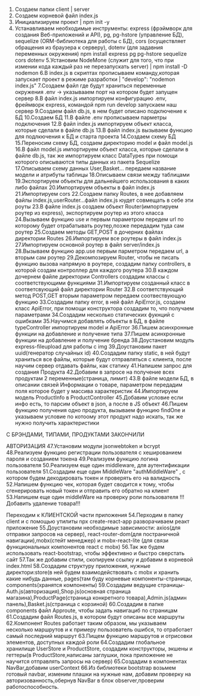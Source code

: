 1. Создаем папки client | server
2. Создаем корневой файл index.js
3. Инициализируем проект | npm init -y
4. Устанавливаем необходимые инструменты: express (фрэймворк для создания Веб-приложений и API), pg, pg-hstore (управление БД), sequelize (ORM-библиотека для работы с БД), 
												   cors (осуществляет обращения из браузера к серверу), dotenv (для задавния переменных окружения)
												   npm install express pg pg-hstore sequelize cors dotenv
5.Установим NodeMone (служит для того, что при измении кода каждый раз не перезапускать server) | npm install -D nodemon
6.В index.js в скриптах прописываем команду,которая запускает проект в режиме разработки | "develop": "nodemon index.js"
7.Создаем файл где будут храниться переменные окружения .env -> указывааем порт на котором будет запущен сервер
8.В файл index.js импортируем конфигурацию .env, фреймворк express, командой npm run develop запускаем наш сервер
9.Создаем файл db.js, в нем будет описано подключение к БД
10.Создаем БД
11.В файле .env прописываем парметры подключения
12.В файл index.js импортируем объект класса, которые сделали в файле db.js
13.В файл index.js вызываем функцию для подлкючения к БД и старта проекта
14.Создаем схему БД
15.Переносим схему БД, создаем директорию model и файл model.js
16.В файл model.js импортируем объект класса, которые сделали в файле db.js, так же импортируем класс DataTypes при помощи которого описываются типы данных из пакета Sequelize
17.Описываем схему данных User,Basket... передаем название модели и атрибуты таблицы
18.Описываем связи между таблицами
19.Экспортируем объекты для дальнейшего использования в каких либо файлах
20.Импортируем объекты в файл index.js
21.Импортируем cors
22.Создаем папку Routes, в нее добавляем файлы index.js,userRouter...файл index.js юудет совмещать в себе эти роуты
23.В файле index.js создаем объект Router(импортируем роутер из express), экспортируем роутер из этого класса
24.Вызываем функцию use и первым параметром передем url по которому будет отрабатывать роутер,позже передадим туда сам роутер
25.Создаем методы GET,POST в дочерних файлах директории Routes
26.Импортируем все роутеры в файл index.js
27.Импортируем основной роутер в файл server/index.js
28.Вызываем функцию app.use первым парметром передаем url, а вторым сам роутер
29.Декомпозируем Router, чтобы не писать функцию вызова напрямую в роутере, создадим папку controllers, в которой создам контроллер для каждого роутера
30.В каждом дочернем файле директории Controllers создадим классы с соответствующими функциями
31.Импортируем созданный класс в соответсвующий файл директории Router
32.В соответствующий метод POST,GET вторым параметром передаем соотвествующую функцию
33.Создадим папку error, в ней файл ApiError.js, создаем класс ApiError, при помощи конструктора создадим то, что получаем параметрами
34.Создадим несколько статических фукнций c ошибками
35.Научимся добавлять объекты в БД, в файле typeController импортируем model и ApiError
36.Пишем асинхронные функции на добавление и получение типа
37.Пишем асинхронные функции на добавление и получение бренда
38.Доустановим модуль express-fileupload для работы с img
39.Доустановим пакет uuid(генератор случайных id)
40.Создадим папку static, в ней будут храниться все файлы, которые будут отправляться с клиента, после научим сервер отдавать файлы, как статику
41.Напишем запрос для создания Продукта
42.Добавим в запросе на получение всех продуктам 2 переменные(страница, лимит)
43.В файле модели БД, в описании связей Информации о товаре, параметром передадим поля которое будет у массива характеристик
44.Импортируем модель ProductInfo в ProductController
45.Добавим условие если инфо есть, то парсим объект в json, а после в JS объект
46.Пишем функцию получения одно продукта, вызываем функцию findOne и указываем условие по котоому этот продукт надо искать, так же нужно получить характеристики

С БРЭНДАМИ, ТИПАМИ, ПРОДУКТАМИ ЗАКОНЧИЛИ

АВТОРИЗАЦИЯ
47.Установим модули jsonwebtoken и bcrypt 
48.Реализуем функцию регистрации пользователя с хешированием пароля и созданием токена
49.Реализуем функцию логина пользователя
50.Реализуем еще один middleware, для аутентификации пользователя
51.Создадим еще один MiddleWare "authMiddleWare" , с котором будем декодировать токен и проверять его на валидность
52.Напишем функцию чек, которая будет сводится к тому, чтобы сгенерировать новый токен и отправить его обратно на клиент
53.Напишем еще один middleWare на проверку роли пользователя
!!!Добавить удаление товара!!!

Переходим к  КЛИЕНТСКОЙ части приложения
54.Перходим в папку client и с помощью утилиты npx create-react-app разворачиваем реакт приложение
55.Доустановим необходимые зависимости: axios(для отправки запросов на сервер), react-router-dom(для постраничной навигации),mobx(стейт менеджер)
и mobx-react-lite (для связи функциональных компонентов react с mobx)
56.Так же будем использовать react-bootstrap, чтобы эффективно и быстро сверстать сайт
57.Так же добавим стили, скопируем ссылку и добавим в корневой index.html
58.Создадим структуру приложения, нужные директори:store(в ней будем взаимодействовать с mobx и хранить какие нибудь данные,
pages(там буду корневые компоненты-страницы, components(хранятся компоненты)
59.Создадим ведущие страницы-Auth.js(авторизация),Shop.js(основная страница магазина),ProductPage(страница конкретного товара),Admin.js(админ панель),Basket.js(страница с корзиной)
60.Создадим в папке components файл Approute, чтобы задать навигациб по страницам
61.Создадим файл Routes.js, в котором будут описаны все маршруты
62.Компонент Routes работает таким образом, мы указываем несколько маршрутов и к примеру пользователь ошибся, то отработает самый последний маршрут
63.Пищем функцию маршрутов и отрисовки  элементов, доступных каждой роли
64.Создадим глобальное хранилище UserStore и ProductStore, создадим конструкторы, экшены и геттеры(в ProductStore,написаны заглушки, пока приложение не научится отправлять запросы на сервер)
65.Создадим в компонентах NavBar,добавим userContext
66.Из библиотеки bootstrap возьмем готовый navbar, изменим плашки на нужные нам, добавим проверку на авторизованность,обернув NavBar в блок observer,проверим работоспособность.

